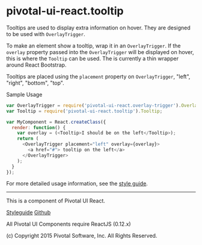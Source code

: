# pivotal-ui-react.tooltip

Tooltips are used to display extra information on hover. 
They are designed to be used with `OverlayTrigger`.

To make an element show a tooltip, wrap it in an `OverlayTrigger`.
If the `overlay` property passed into the `OverlayTrigger` will be displayed on hover,
this is where the `Tooltip` can be used. The is currently a thin wrapper around
React Bootstrap.

Tooltips are placed using the `placement` property on `OverlayTrigger`, "left", "right", "bottom", "top".

Sample Usage
```js
var OverlayTrigger = require('pivotal-ui-react.overlay-trigger').OverlayTrigger;
var Tooltip = require('pivotal-ui-react.tooltip').Tooltip;

var MyComponent = React.createClass({
  render: function() {
    var overlay = (<Tooltip>I should be on the left</Tooltip>);
    return (
      <OverlayTrigger placement="left" overlay={overlay}>
        <a href="#"> tooltip on the left</a>
      </OverlayTrigger>
    );
  }
});
```

For more detailed usage information, see the [style guide](http://styleguide.cfapps.io/react_beta.html#tooltips_react).

*****************************************

This is a component of Pivotal UI React.

[Styleguide](http://styleguide.pivotal.io/react_beta.html)
[Github](https://github.com/pivotal-cf/pivotal-ui-react)

All Pivotal UI Components require ReactJS (0.12.x)

(c) Copyright 2015 Pivotal Software, Inc. All Rights Reserved.
